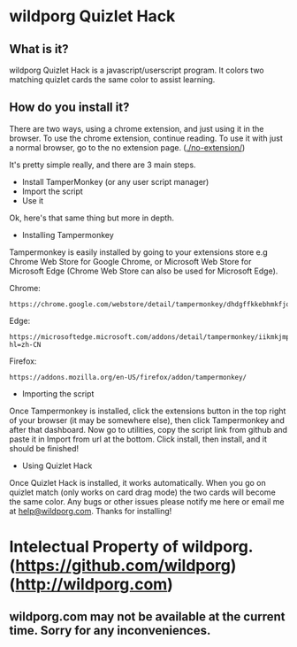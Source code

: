 # wildporg Quizlet Hack

## What is it?
wildporg Quizlet Hack is a javascript/userscript program. It colors two matching quizlet cards the same color to assist learning.

## How do you install it?

There are two ways, using a chrome extension, and just using it in the browser. To use the chrome extension, continue reading. To use it with just a normal browser, go to the no extension page. ([./no-extension/](https://github.com/wildporg/wildporg-quizlet-hack/tree/main/no-extension))

It's pretty simple really, and there are 3 main steps.
- Install TamperMonkey (or any user script manager)
- Import the script
- Use it

Ok, here's that same thing but more in depth.

- Installing Tampermonkey

Tampermonkey is easily installed by going to your extensions store e.g Chrome Web Store for Google Chrome, or Microsoft Web Store for Microsoft Edge (Chrome Web Store can also be used for Microsoft Edge).

Chrome:

```
https://chrome.google.com/webstore/detail/tampermonkey/dhdgffkkebhmkfjojejmpbldmpobfkfo
```

Edge:
```
https://microsoftedge.microsoft.com/addons/detail/tampermonkey/iikmkjmpaadaobahmlepeloendndfphd?hl=zh-CN
```

Firefox:

```
https://addons.mozilla.org/en-US/firefox/addon/tampermonkey/
```

- Importing the script

Once Tampermonkey is installed, click the extensions button in the top right of your browser (it may be somewhere else), then click Tampermonkey and after that dashboard. Now go to utilities, copy the script link from github and paste it in Import from url at the bottom. Click install, then install, and it should be finished!

- Using Quizlet Hack

Once Quizlet Hack is installed, it works automatically. When you go on quizlet match (only works on card drag mode) the two cards will become the same color. Any bugs or other issues please notify me here or email me at help@wildporg.com. Thanks for installing!

# Intelectual Property of wildporg. (https://github.com/wildporg) (http://wildporg.com)
## wildporg.com may not be available at the current time. Sorry for any inconveniences.
